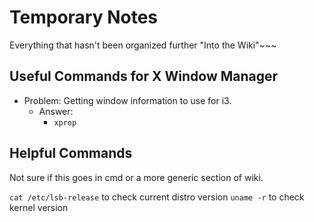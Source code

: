 # Temporary Notes

Everything that hasn't been organized further "Into the Wiki"~~~

## Useful Commands for X Window Manager

- Problem: Getting window information to use for i3.
  - Answer:
    - `xprop`

## Helpful Commands

Not sure if this goes in cmd or a more generic section of wiki.

`cat /etc/lsb-release` to check current distro version
`uname -r` to check kernel version

##
